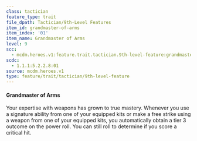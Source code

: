 ```yaml
---
class: tactician
feature_type: trait
file_dpath: Tactician/9th-Level Features
item_id: grandmaster-of-arms
item_index: '01'
item_name: Grandmaster of Arms
level: 9
scc:
  - mcdm.heroes.v1:feature.trait.tactician.9th-level-feature:grandmaster-of-arms
scdc:
  - 1.1.1:5.2.2.8:01
source: mcdm.heroes.v1
type: feature/trait/tactician/9th-level-feature
---
```


#### Grandmaster of Arms

Your expertise with weapons has grown to true mastery. Whenever you use a signature ability from one of your equipped kits or make a free strike using a weapon from one of your equipped kits, you automatically obtain a tier 3 outcome on the power roll. You can still roll to determine if you score a critical hit.
